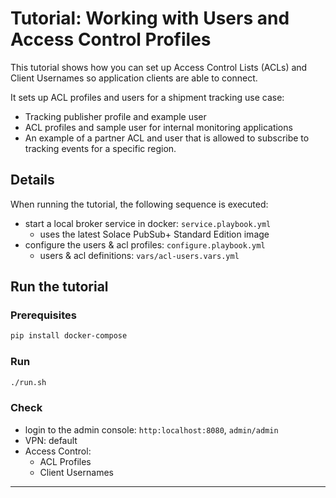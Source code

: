 # Tutorial: Working with Users and Access Control Profiles

This tutorial shows how you can set up Access Control Lists (ACLs) and Client Usernames so application clients are able to connect.

It sets up ACL profiles and users for a shipment tracking use case:
* Tracking publisher profile and example user
* ACL profiles and sample user for internal monitoring applications
* An example of a partner ACL and user that is allowed to subscribe to tracking events for a specific region.

## Details

When running the tutorial, the following sequence is executed:

- start a local broker service in docker: `service.playbook.yml`
  - uses the latest Solace PubSub+ Standard Edition image
- configure the users & acl profiles: `configure.playbook.yml`
  - users & acl definitions: `vars/acl-users.vars.yml`

## Run the tutorial

### Prerequisites
````bash
pip install docker-compose
````

### Run
````bash
./run.sh
````

### Check

- login to the admin console: `http:localhost:8080`, `admin/admin`
- VPN: default
- Access Control:
  - ACL Profiles
  - Client Usernames


---
